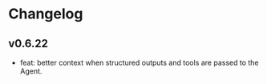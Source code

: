 # Changelog

## v0.6.22

- feat: better context when structured outputs and tools are passed to the Agent.